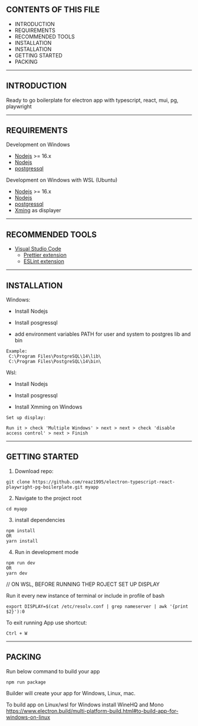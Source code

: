 ## CONTENTS OF THIS FILE

- INTRODUCTION
- REQUIREMENTS
- RECOMMENDED TOOLS
- INSTALLATION
- INSTALLATION
- GETTING STARTED
- PACKING

---

## INTRODUCTION

Ready to go boilerplate for electron app with typescript, react, mui, pg, playwright

---

## REQUIREMENTS

Development on Windows

- [Nodejs](https://nodejs.org/en/download/) >= 16.x
- [Nodejs](https://github.com/npm/cli)
- [postgressql](https://www.postgresql.org/download/windows/) 

Development on Windows with WSL (Ubuntu)

- [Nodejs](https://nodejs.org/en/download/) >= 16.x
- [Nodejs](https://github.com/npm/cli)
- [postgressql](https://www.postgresql.org/download/linux/ubuntu/)
- [Xming](https://sourceforge.net/projects/xming/) as displayer

---

## RECOMMENDED TOOLS

- [Visual Studio Code](https://code.visualstudio.com/)
  - [Prettier extension](https://marketplace.visualstudio.com/items?itemName=esbenp.prettier-vscode)
  - [ESLint extension](https://marketplace.visualstudio.com/items?itemName=dbaeumer.vscode-eslint)

---

## INSTALLATION

Windows:

- Install Nodejs

- Install posgressql
- add environment variables PATH for user and system to postgres lib and bin

```
Example:
 C:\Program Files\PostgreSQL\14\lib\
 C:\Program Files\PostgreSQL\14\bin\
```

Wsl:

- Install Nodejs

- Install posgressql
- Install Xmming on Windows

```
Set up display:

Run it > check 'Multiple Windows' > next > next > check 'disable access control' > next > Finish
```

---

## GETTING STARTED

1. Download repo:

```
git clone https://github.com/reaz1995/electron-typescript-react-playwright-pg-boilerplate.git myapp
```

2. Navigate to the project root

```
cd myapp
```

3. install dependencies

```
npm install
OR
yarn install
```

4. Run in development mode

```
npm run dev
OR
yarn dev
```

// ON WSL, BEFORE RUNNING THEP ROJECT SET UP DISPLAY

Run it every new instance of terminal or include in profile of bash

```
export DISPLAY=$(cat /etc/resolv.conf | grep nameserver | awk '{print $2}'):0
```

To exit running App use shortcut:

```
Ctrl + W
```

---

## PACKING

Run below command to build your app

```
npm run package
```

Builder will create your app for Windows, Linux, mac.

To build app on Linux/wsl for Windows install WineHQ and Mono
https://www.electron.build/multi-platform-build.html#to-build-app-for-windows-on-linux
